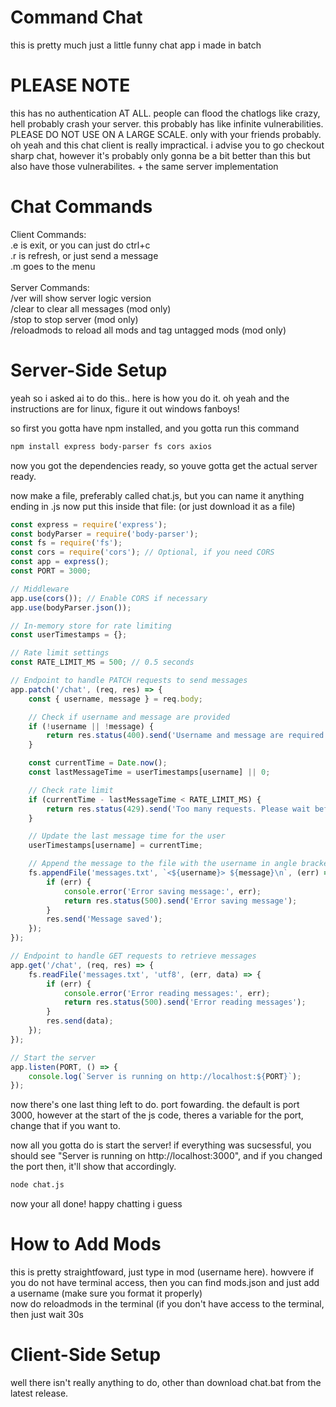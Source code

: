 # Command Chat
this is pretty much just a little funny chat app i made in batch

# PLEASE NOTE

this has no authentication AT ALL. people can flood the chatlogs like crazy, hell probably crash your server. this probably has like infinite vulnerabilities. PLEASE DO NOT USE ON A LARGE SCALE. only with your friends probably.
oh yeah and this chat client is really impractical. i advise you to go checkout sharp chat, however it's probably only gonna be a bit better than this but also have those vulnerabilites. + the same server implementation

# Chat Commands

Client Commands:<br>
.e is exit, or you can just do ctrl+c<br>
.r is refresh, or just send a message<br>
.m goes to the menu<br>
<br>
Server Commands:<br>
/ver will show server logic version<br>
/clear to clear all messages (mod only)<br>
/stop to stop server (mod only)<br>
/reloadmods to reload all mods and tag untagged mods (mod only)<br>

# Server-Side Setup
yeah so i asked ai to do this.. here is how you do it.
oh yeah and the instructions are for linux, figure it out windows fanboys!

so first you gotta have npm installed, and you gotta run this command

```bash
npm install express body-parser fs cors axios
```
now you got the dependencies ready, so youve gotta get the actual server ready.

now make a file, preferably called chat.js, but you can name it anything ending in .js
now put this inside that file: (or just download it as a file)

```javascript
const express = require('express');
const bodyParser = require('body-parser');
const fs = require('fs');
const cors = require('cors'); // Optional, if you need CORS
const app = express();
const PORT = 3000;

// Middleware
app.use(cors()); // Enable CORS if necessary
app.use(bodyParser.json());

// In-memory store for rate limiting
const userTimestamps = {};

// Rate limit settings
const RATE_LIMIT_MS = 500; // 0.5 seconds

// Endpoint to handle PATCH requests to send messages
app.patch('/chat', (req, res) => {
    const { username, message } = req.body;

    // Check if username and message are provided
    if (!username || !message) {
        return res.status(400).send('Username and message are required');
    }

    const currentTime = Date.now();
    const lastMessageTime = userTimestamps[username] || 0;

    // Check rate limit
    if (currentTime - lastMessageTime < RATE_LIMIT_MS) {
        return res.status(429).send('Too many requests. Please wait before sending another message.');
    }

    // Update the last message time for the user
    userTimestamps[username] = currentTime;

    // Append the message to the file with the username in angle brackets
    fs.appendFile('messages.txt', `<${username}> ${message}\n`, (err) => {
        if (err) {
            console.error('Error saving message:', err);
            return res.status(500).send('Error saving message');
        }
        res.send('Message saved');
    });
});

// Endpoint to handle GET requests to retrieve messages
app.get('/chat', (req, res) => {
    fs.readFile('messages.txt', 'utf8', (err, data) => {
        if (err) {
            console.error('Error reading messages:', err);
            return res.status(500).send('Error reading messages');
        }
        res.send(data);
    });
});

// Start the server
app.listen(PORT, () => {
    console.log(`Server is running on http://localhost:${PORT}`);
});

```

now there's one last thing left to do. port fowarding.
the default is port 3000, however at the start of the js code, theres a variable for the port, change that if you want to.

now all you gotta do is start the server! if everything was sucsessful, you should see "Server is running on http://localhost:3000", and if you changed the port then, it'll show that accordingly.
```bash
node chat.js
```
now your all done! happy chatting i guess

# How to Add Mods

this is pretty straightfoward, just type in mod (username here). howvere if you do not have terminal access, then you can find mods.json and just add a username (make sure you format it properly)<br>
now do reloadmods in the terminal (if you don't have access to the terminal, then just wait 30s



# Client-Side Setup
well there isn't really anything to do, other than download chat.bat from the latest release.
